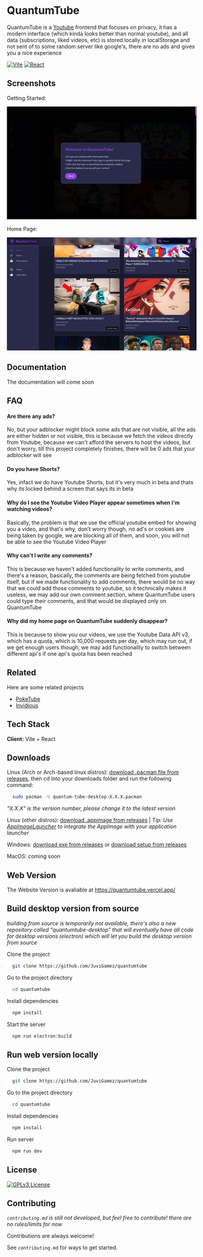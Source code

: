 
# QuantumTube

QuantumTube is a [Youtube](https://youtube.com) frontend that focuses on privacy, it has a modern interface (which kinda looks better than normal youtube), and all data (subscriptions, liked videos, etc) is stored locally in localStorage and not sent of to some random server like google's, there are no ads and gives you a nice experience

[![Vite](https://img.shields.io/badge/Vite-646CFF?logo=vite&logoColor=fff)](#)
[![React](https://img.shields.io/badge/React-%2320232a.svg?logo=react&logoColor=%2361DAFB)](#)

## Screenshots

Getting Started:

![Getting Started](https://raw.githubusercontent.com/JuviGamez/quantumtube/refs/heads/main/241231_18h45m38s_screenshot.png)

Home Page:

![Home Page](https://raw.githubusercontent.com/JuviGamez/quantumtube/refs/heads/main/241231_18h51m45s_screenshot.png)


## Documentation

The documentation will come soon

## FAQ

#### Are there any ads?

No, but your adblocker might block some ads that are not visible, all the ads are either hidden or not visible, this is because we fetch the videos directly from Youtube, because we can't afford the servers to host the videos, but don't worry, till this project completely finishes, there will be 0 ads that your adblocker will see

#### Do you have Shorts?

Yes, infact we do have Youtube Shorts, but it's very much in beta and thats why its locked behind a screen that says its in beta

#### Why do I see the Youtube Video Player appear sometimes when i'm watching videos?

Basically, the problem is that we use the official youtube embed for showing you a video, and that's why, don't worry though, no ad's or cookies are being taken by google, we are blocking all of them, and soon, you will not be able to see the Youtube Video Player

#### Why can't I write any comments?

This is because we haven't added functionality to write comments, and there's a reason, basically, the comments are being fetched from youtube itself, but if we made functionality to add comments, there would be no way that we could add those comments to youtube, so it technically makes it useless, we may add our own comment section, where QuantumTube users could type their comments, and that would be displayed only on QuantumTube

#### Why did my home page on QuantumTube suddenly disappear?

This is because to show you our videos, we use the Youtube Data API v3, which has a quota, which is 10,000 requests per day, which may run out, if we get enough users though, we may add functionality to switch between different api's if one api's quota has been reached
## Related

Here are some related projects

 - [PokeTube](https://poketube.fun/)
 - [Invidious](https://github.com/iv-org/invidious)


## Tech Stack

**Client:** Vite + React


## Downloads

Linux (Arch or Arch-based linux distros): [download .pacman file from releases](https://github.com/JuviGamez/quantumtube/releases/), then
cd into your downloads folder and run the following command:
```bash
  sudo pacman -U quantum-tube-desktop-X.X.X.pacman
```
*"X.X.X" is the version number, please change it to the latest version*

Linux (other distros): [download .appimage from releases](https://github.com/JuviGamez/quantumtube/releases/) | *Tip: Use [AppImageLauncher](https://github.com/TheAssassin/AppImageLauncher) to integrate the AppImage with your application launcher* 

Windows: [download exe from releases](https://github.com/JuviGamez/quantumtube/releases/) or [download setup from releases](https://github.com/JuviGamez/quantumtube/releases/) 

MacOS: coming soon

## Web Version

The Website Version is avaliable at https://quantumtube.vercel.app/

## Build desktop version from source

*building from source is temporarily not available, there's also a new repository called "quantumtube-desktop" that will eventually have all code for desktop versions (electron) which will let you build the desktop version from source*

Clone the project

```bash
  git clone https://github.com/JuviGamez/quantumtube
```

Go to the project directory

```bash
  cd quantumtube
```

Install dependencies

```bash
  npm install
```

Start the server

```bash
  npm run electron:build
```
## Run web version locally

Clone the project

```bash
  git clone https://github.com/JuviGamez/quantumtube
```

Go to the project directory

```bash
  cd quantumtube
```

Install dependencies

```bash
  npm install
```

Run server

```bash
  npm run dev
```
## License

[![GPLv3 License](https://img.shields.io/badge/License-GPL%20v3-yellow.svg)](https://github.com/JuviGamez/quantumtube?tab=GPL-3.0-1-ov-file)


## Contributing

*`contributing.md` is still not developed, but feel free to contribute! there are no rules/limits for now*

Contributions are always welcome!

See `contributing.md` for ways to get started.

